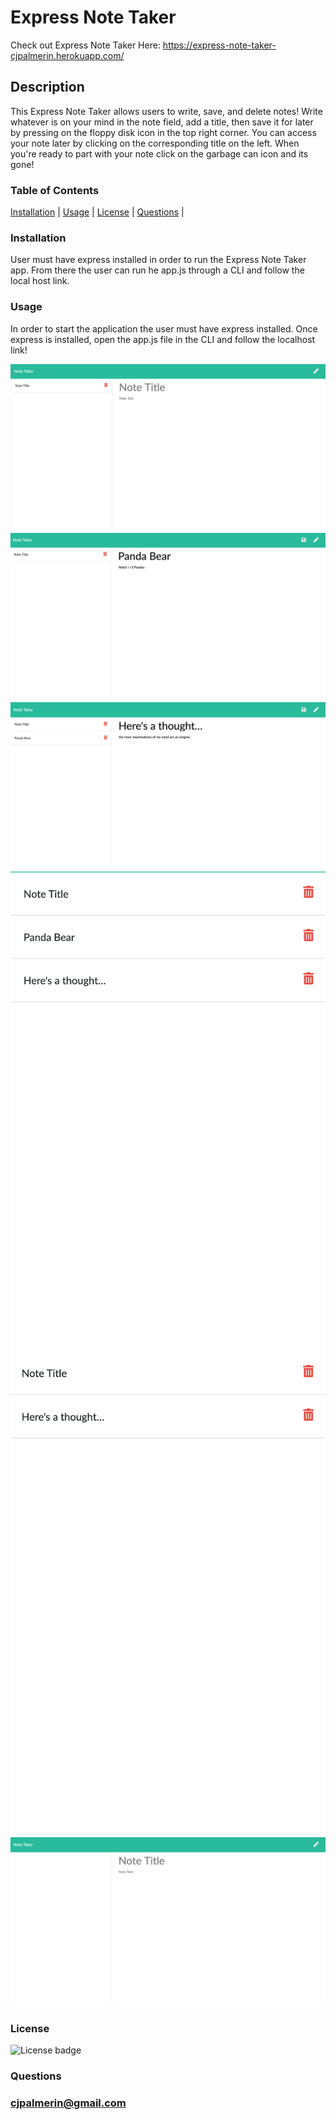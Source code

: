 # Express Note Taker

Check out Express Note Taker Here: https://express-note-taker-cjpalmerin.herokuapp.com/

## Description

This Express Note Taker allows users to write, save, and delete notes! Write whatever is on your mind in the note field, add a title, then save it for later by pressing on the floppy disk icon in the top right corner. You can access your note later by clicking on the corresponding title on the left. When you're ready to part with your note click on the garbage can icon and its gone!


### Table of Contents

[Installation](#installation) | 
[Usage](#usage) | 
[License](#license) | 
[Questions](#questions) | 


### Installation

User must have express installed in order to run the Express Note Taker app. From there the user can run he app.js through a CLI and follow the local host link.


### Usage

In order to start the application the user must have express installed. Once express is installed, open the app.js file in the CLI and follow the localhost link! 

![demo image](./demo/demo1.png)
![demo image](./demo/demo2.png)
![demo image](./demo/demo3.png)
![demo image](./demo/demo4.png)
![demo image](./demo/demo5.png)
![demo image](./demo/demo6.png)


### License

![License badge](https://img.shields.io/badge/license-ISC-blue)


### Questions

### cjpalmerin@gmail.com

